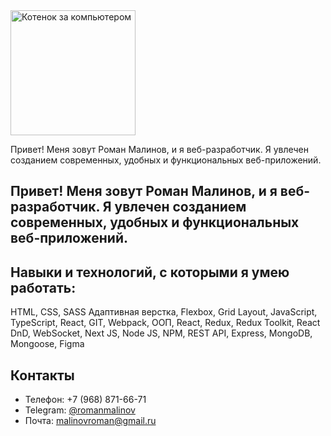 <div >

  <img src="https://media.giphy.com/media/3oKIPnAiaMCws8nOsE/giphy.gif" width="200" alt="Котенок за компьютером">
  <p>Привет! Меня зовут Роман Малинов, и я веб-разработчик. Я увлечен созданием современных, удобных и функциональных веб-приложений.  </p>
</div>


## Привет! Меня зовут Роман Малинов, и я веб-разработчик. Я увлечен созданием современных, удобных и функциональных веб-приложений. 


## Навыки и технологий, с которыми я умею работать:

HTML, CSS, SASS Адаптивная верстка, Flexbox, Grid Layout, JavaScript, TypeScript, React, GIT, Webpack, ООП, React, Redux, Redux Toolkit, React DnD, WebSocket, Next JS, Node JS, NPM, REST API, Express, MongoDB, Mongoose, Figma

## Контакты

- Телефон: +7 (968) 871-66-71
- Telegram: [@romanmalinov](https://t.me/romanmalinov)
- Почта: [malinovroman@gmail.ru](mailto:malinovroman@gmail.ru)

